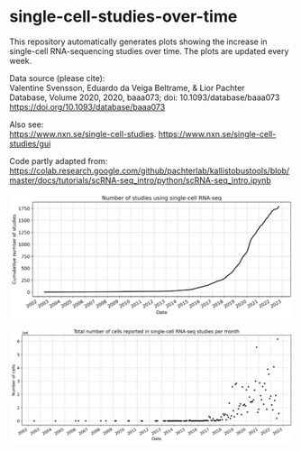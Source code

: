 # single-cell-studies-over-time

This repository automatically generates plots showing the increase in single-cell RNA-sequencing studies over time. The plots are updated every week.

Data source (please cite):  
Valentine Svensson, Eduardo da Veiga Beltrame, & Lior Pachter  
Database, Volume 2020, 2020, baaa073; doi: 10.1093/database/baaa073  
https://doi.org/10.1093/database/baaa073

Also see:  
https://www.nxn.se/single-cell-studies. 
https://www.nxn.se/single-cell-studies/gui

Code partly adapted from:
https://colab.research.google.com/github/pachterlab/kallistobustools/blob/master/docs/tutorials/scRNA-seq_intro/python/scRNA-seq_intro.ipynb

![image](plots/studies_over_time.png)

![image](plots/cells_over_time.png)
